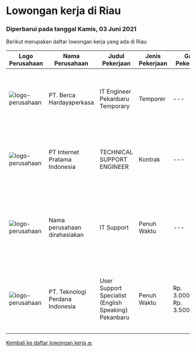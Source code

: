 
  # Lowongan kerja di Riau

  ### Diperbarui pada tanggal Kamis, 03 Juni 2021

  Berikut merupakan daftar lowongan kerja yang ada di Riau

  |Logo Perusahaan | Nama Perusahaan | Judul Pekerjaan | Jenis Pekerjaan | Gaji Pekerjaan | Lokasi | Deskripsi | Tanggal diunggah | Pranala |
  | -------------- | --------------- | --------------- | --------- | --------- | -------------- | ------- | ----------- | ----------- |
  |![logo-perusahaan](https://image-service-cdn.seek.com.au/0c900ac2b5b1a2cf9bee651ce5d069e68ff14c92/ee4dce1061f3f616224767ad58cb2fc751b8d2dc)|PT. Berca Hardayaperkasa|IT Engineer Pekanbaru Temporary|Temporer|---|Pekanbaru|Responsibilities : Analyzing, diagnosing, and installation to several areas including desktop hardware, operating systems, active directory,...|Senin, 31 Mei 2021|https://www.jobstreet.co.id/id/job/it-engineer-pekanbaru-temporary-3543083?token=0~4a7579af-36a6-46f0-8b57-c600b15038de&sectionRank=1&jobId=jobstreet-id-job-3543083|
|![logo-perusahaan](https://image-service-cdn.seek.com.au/5ddfbef6f524f2c020bb5619a8daec144cb1966e/ee4dce1061f3f616224767ad58cb2fc751b8d2dc)|PT Internet Pratama Indonesia|TECHNICAL SUPPORT ENGINEER|Kontrak|---|Dumai|URGENTLY REQUIRED ( able to join soon )Location: Dumai Job : Helpdesk OfficerSpecification : Bachelor Degree of Computer Science/Information...|Selasa, 25 Mei 2021|https://www.jobstreet.co.id/id/job/technical-support-engineer-3538787?token=0~4a7579af-36a6-46f0-8b57-c600b15038de&sectionRank=2&jobId=jobstreet-id-job-3538787|
|![logo-perusahaan](https://us.123rf.com/450wm/pavelstasevich/pavelstasevich1811/pavelstasevich181101027/112815900-stock-vector-no-image-available-icon-flat-vector.jpg?ver=6)|Nama perusahaan dirahasiakan|IT Support|Penuh Waktu|---|Dumai|REQUIREMENTS : Age less thank 28 years old At least Diploma and/or Bachelor Degree of Information Technology Having same field experience at least 3...|Selasa, 25 Mei 2021|https://www.jobstreet.co.id/id/job/it-support-3527837?token=0~4a7579af-36a6-46f0-8b57-c600b15038de&sectionRank=3&jobId=jobstreet-id-job-3527837|
|![logo-perusahaan](https://image-service-cdn.seek.com.au/dfb4643ad084fa069cc667fd7dabde8764562aad/ee4dce1061f3f616224767ad58cb2fc751b8d2dc)|PT. Teknologi Perdana Indonesia|User Support Specialist (English Speaking) Pekanbaru|Penuh Waktu|Rp. 3.000.000-Rp. 3.500.000|Pekanbaru|Requirements:- fluent English (spoken and written);- organized and focused on results;- open and sociable;- able to perform multiple tasks...|Selasa, 25 Mei 2021|https://www.jobstreet.co.id/id/job/user-support-specialist-english-speaking-pekanbaru-3538272?token=0~4a7579af-36a6-46f0-8b57-c600b15038de&sectionRank=4&jobId=jobstreet-id-job-3538272|


  [Kembali ke daftar lowongan kerja 🔙](../README.md#daftar-lowongan-kerja)
  